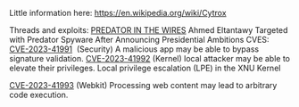 Little information here:
https://en.wikipedia.org/wiki/Cytrox


Threads and exploits:
[PREDATOR IN THE WIRES](https://citizenlab.ca/2023/09/predator-in-the-wires-ahmed-eltantawy-targeted-with-predator-spyware-after-announcing-presidential-ambitions/)
Ahmed Eltantawy Targeted with Predator Spyware After Announcing Presidential Ambitions
CVES:
[CVE-2023-41991](../Exploits/CVE-2023-41991.md)  (Security) A malicious app may be able to bypass signature validation.
[CVE-2023-41992](../Exploits/CVE-2023-41992.md) (Kernel) local attacker may be able to elevate their privileges.
Local privilege escalation (LPE) in the XNU Kernel

[CVE-2023-41993](../Exploits/CVE-2023-41993.md) (Webkit) Processing web content may lead to arbitrary code execution.


